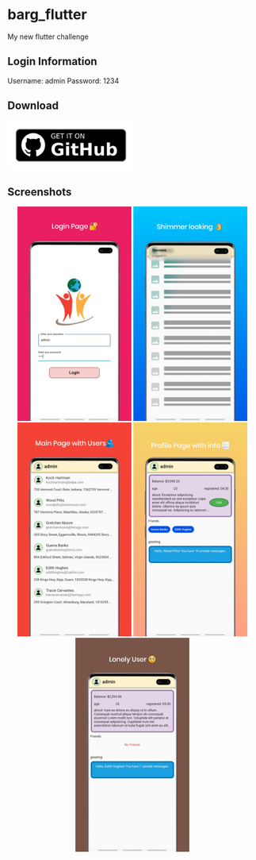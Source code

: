 # barg_flutter

My new flutter challenge

## Login Information
Username: admin
Password: 1234

## Download

<a href='https://sadjadtalakoob.ir/download/1022/'><img alt='Get it on Github' src='https://github.com/SpicyChair/pluvia_weather_flutter/blob/master/assets/badges/get-it-on-github.png' width="256"/></a>

## Screenshots

<p align="center">
  <img src="https://github.com/sadjadtalakoob74/barg_flutter/blob/master/screenshots/screenshot%20(3).png" width="230">
  <img src="https://github.com/sadjadtalakoob74/barg_flutter/blob/master/screenshots/screenshot%20(5).png" width="230">
  <img src="https://github.com/sadjadtalakoob74/barg_flutter/blob/master/screenshots/screenshot%20(4).png" width="230">
  <img src="https://github.com/sadjadtalakoob74/barg_flutter/blob/master/screenshots/screenshot%20(2).png" width="230">
  <img src="https://github.com/sadjadtalakoob74/barg_flutter/blob/master/screenshots/screenshot%20(1).png" width="230">
</p>


